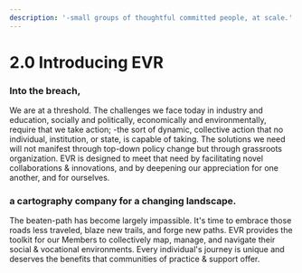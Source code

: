 ```yaml
---
description: '-small groups of thoughtful committed people, at scale.'
---
```


# 2.0 Introducing EVR

### Into the breach,

We are at a threshold. The challenges we face today in industry and education, socially and politically, economically and environmentally, require that we take action; -the sort of dynamic, collective action that no individual, institution, or state, is capable of taking. The solutions we need will not manifest through top-down policy change but through grassroots organization. EVR is designed to meet that need by facilitating novel collaborations & innovations, and by deepening our appreciation for one another, and for ourselves.

### a cartography company for a changing landscape.&#x20;

The beaten-path has become largely impassible. It's time to embrace those roads less traveled, blaze new trails, and forge new paths. EVR provides the toolkit for our Members to collectively map, manage, and navigate their social & vocational environments. Every individual's journey is unique and deserves the benefits that communities of practice & support offer.&#x20;



